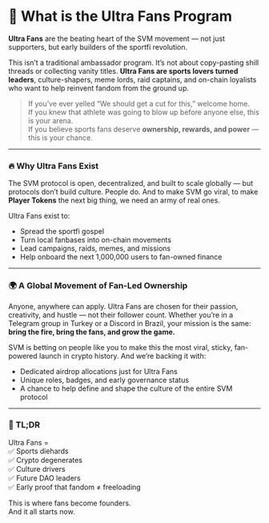 # 👸 What is the Ultra Fans Program

**Ultra Fans** are the beating heart of the SVM movement — not just supporters, but early builders of the sportfi revolution.

This isn’t a traditional ambassador program. It’s not about copy-pasting shill threads or collecting vanity titles. **Ultra Fans are sports lovers turned leaders**, culture-shapers, meme lords, raid captains, and on-chain loyalists who want to help reinvent fandom from the ground up.

> If you’ve ever yelled “We should get a cut for this,” welcome home.\
> If you knew that athlete was going to blow up before anyone else, this is your arena.\
> If you believe sports fans deserve **ownership, rewards, and power** — this is your chance.

***

### 🔥 Why Ultra Fans Exist

The SVM protocol is open, decentralized, and built to scale globally — but protocols don’t build culture. People do. And to make SVM go viral, to make **Player Tokens** the next big thing, we need an army of real ones.

Ultra Fans exist to:

* Spread the sportfi gospel
* Turn local fanbases into on-chain movements
* Lead campaigns, raids, memes, and missions
* Help onboard the next 1,000,000 users to fan-owned finance

***

### 🌍 A Global Movement of Fan-Led Ownership

Anyone, anywhere can apply. Ultra Fans are chosen for their passion, creativity, and hustle — not their follower count. Whether you’re in a Telegram group in Turkey or a Discord in Brazil, your mission is the same: **bring the fire, bring the fans, and grow the game.**

SVM is betting on people like you to make this the most viral, sticky, fan-powered launch in crypto history. And we’re backing it with:

* Dedicated airdrop allocations just for Ultra Fans
* Unique roles, badges, and early governance status
* A chance to help define and shape the culture of the entire SVM protocol

***

### 🎯 TL;DR

Ultra Fans =\
✅ Sports diehards\
✅ Crypto degenerates\
✅ Culture drivers\
✅ Future DAO leaders\
✅ Early proof that fandom ≠ freeloading

This is where fans become founders.\
And it all starts now.
